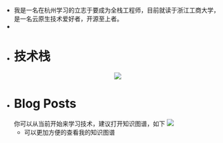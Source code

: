 - 我是一名在杭州学习的立志于要成为全栈工程师，目前就读于浙江工商大学，是一名云原生技术爱好者，开源至上者。
-
- # 技术栈
  <p align="center">
  <a href="https://skillicons.dev">
    <img src="https://skillicons.dev/icons?i=androidstudio,anaconda,arduino,c,cpp,clion,cloudflare,css,discord,docker,figma,flutter,github,git,gmail,go,idea,kotlin,kubernetes,latex,linux,md,mastodon,mongodb,mysql,nginx,npm,obsidian,postgres,pycharm,py,rabbitmq,raspberrypi,react,redis,sqlite,vim,vercel,vue,webstorm" />
  </a>
  </p>
- # Blog Posts
  <!-- BLOG-POST-LIST:START -->
  你可以从当前开始来学习技术，建议打开知识图谱，如下
  ![](https://wima.resoras.com/2024/03/27/660399c05c2e2.webp)
	- 可以更加方便的查看我的知识图谱